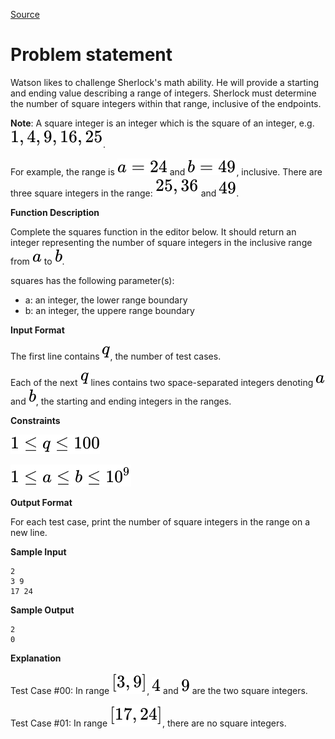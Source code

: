 [Source](https://www.hackerrank.com/challenges/sherlock-and-squares)
# Problem statement
Watson likes to challenge Sherlock's math ability.  He will provide a starting and ending value describing a range of integers.  Sherlock must determine the number of square integers within that range, inclusive of the endpoints.


**Note**: A square integer is an integer which is the square of an integer, e.g. ![](./Resources/Element1.svg). 

For example, the range is ![](./Resources/Element2.svg) and ![](./Resources/Element3.svg), inclusive.  There are three square integers in the range: ![](./Resources/Element4.svg) and ![](./Resources/Element5.svg).  


**Function Description**

Complete the squares function in the editor below.  It should return an integer representing the number of square integers in the inclusive range from ![](./Resources/Element6.svg) to ![](./Resources/Element7.svg).  

squares has the following parameter(s):  


* a: an integer, the lower range boundary
* b: an integer, the uppere range boundary 

**Input Format**

The first line contains ![](./Resources/Element8.svg), the number of test cases. 


Each of the next ![](./Resources/Element8.svg) lines contains two space-separated integers denoting ![](./Resources/Element6.svg) and ![](./Resources/Element7.svg), the starting and ending integers in the ranges.     


**Constraints**

![](./Resources/Element9.svg) 


![](./Resources/Element10.svg)  


**Output Format**

For each test case, print the number of square integers in the range on a new line.  


**Sample Input**

```
2
3 9
17 24
```

**Sample Output**

```
2
0
```

**Explanation**

Test Case #00: In range ![](./Resources/Element11.svg), ![](./Resources/Element12.svg) and ![](./Resources/Element13.svg) are the two square integers. 


Test Case #01: In range ![](./Resources/Element14.svg), there are no square integers.  

